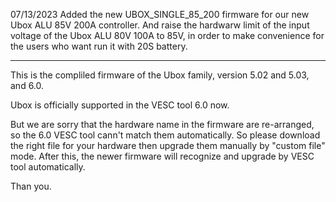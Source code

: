 07/13/2023
Added the new UBOX_SINGLE_85_200 firmware for our new Ubox ALU 85V 200A controller.
And raise the hardwarw limit of the input voltage of the Ubox ALU 80V 100A to 85V, in order to make convenience for the users who want run it with 20S battery.

----------
This is the compliled firmware of the Ubox family, version 5.02 and 5.03, and 6.0.

Ubox is officially supported in the VESC tool 6.0 now.

But we are sorry that the hardware name in the firmware are re-arranged, so the 6.0 VESC tool cann't match them automatically. So please download the right file for your hardware then upgrade them manually by "custom file" mode. After this, the newer firmware will recognize and upgrade by VESC tool  automatically.

Than you.
